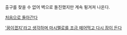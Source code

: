 출구를 찾을 수 없어 벽으로 돌진했지만 계속 튕겨져 나온다.

[처음으로 돌아간다](../marshmallow.md)

['꿈이겠지'라고 생각하며 마시멜로를 조금 떼어먹고 다시 잠이 든다](../sleep/marshmallow.md)
